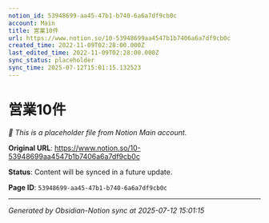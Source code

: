 ```yaml
---
notion_id: 53948699-aa45-47b1-b740-6a6a7df9cb0c
account: Main
title: 営業10件
url: https://www.notion.so/10-53948699aa4547b1b7406a6a7df9cb0c
created_time: 2022-11-09T02:28:00.000Z
last_edited_time: 2022-11-09T02:28:00.000Z
sync_status: placeholder
sync_time: 2025-07-12T15:01:15.132523
---
```


# 営業10件

*🔄 This is a placeholder file from Notion Main account.*

**Original URL**: https://www.notion.so/10-53948699aa4547b1b7406a6a7df9cb0c

**Status**: Content will be synced in a future update.

**Page ID**: `53948699-aa45-47b1-b740-6a6a7df9cb0c`

---

*Generated by Obsidian-Notion sync at 2025-07-12 15:01:15*
